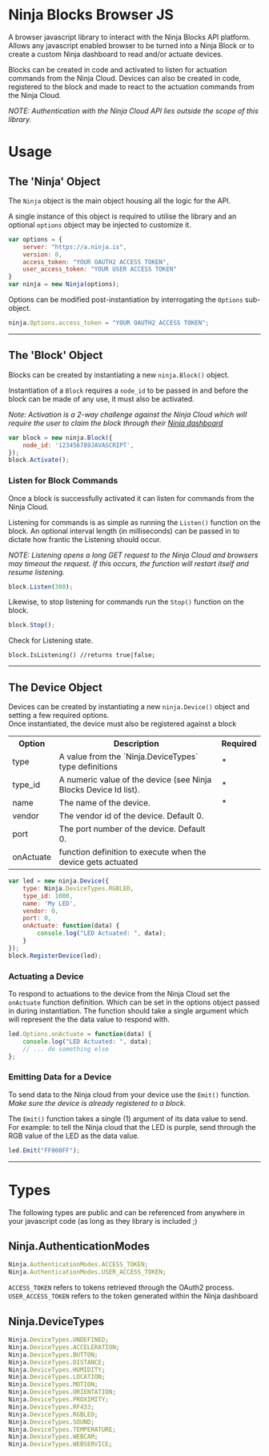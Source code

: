 Ninja Blocks Browser JS
===
A browser javascript library to interact with the Ninja Blocks API platform. Allows any javascript enabled browser to be turned into a Ninja Block or to create a custom Ninja dashboard to read and/or actuate devices.

Blocks can be created in code and activated to listen for actuation commands from the Ninja Cloud. Devices can also be created in code, registered to the block and made to react to the actuation commands from the Ninja Cloud.

*NOTE: Authentication with the Ninja Cloud API lies outside the scope of this library.*


Usage
===

## The 'Ninja' Object
The `Ninja` object is the main object housing all the logic for the API. 

A single instance of this object is required to utilise the library and an optional `options` object may be injected to customize it.

```javascript
var options = {
    server: "https://a.ninja.is",
    version: 0,
    access_token: "YOUR OAUTH2 ACCESS TOKEN",
    user_access_token: "YOUR USER ACCESS TOKEN"
}
var ninja = new Ninja(options);
```

Options can be modified post-instantiation by interrogating the `Options` sub-object.

```javascript
ninja.Options.access_token = "YOUR OAUTH2 ACCESS TOKEN";
```

---

## The 'Block' Object

Blocks can be created by instantiating a new `ninja.Block()` object.

Instantiation of a `Block` requires a `node_id` to be passed in and before the block can be made of any use, it must also be activated.

_Note: Activation is a 2-way challenge against the Ninja Cloud which will require the user to claim the block through their [Ninja dashboard](http://a.ninja.is)_

```javascript
var block = new ninja.Block({
    node_id: '123456789JAVASCRIPT',
});
block.Activate();
```


### Listen for Block Commands
Once a block is successfully activated it can listen for commands from the Ninja Cloud. 

Listening for commands is as simple as running the `Listen()` function on the block. An optional interval length (in milliseconds) can be passed in to dictate how frantic the Listening should occur.

_NOTE: Listening opens a long GET request to the Ninja Cloud and browsers may timeout the request. If this occurs, the function will restart itself and resume listening._

```javascript
block.Listen(300);
```



Likewise, to stop listening for commands run the `Stop()` function on the block.
```javascript
block.Stop();
```


Check for Listening state.
```
block.IsListening() //returns true|false;
```

---

## The Device Object
Devices can be created by instantiating a new `ninja.Device()` object and setting a few required options.  
Once instantiated, the device must also be registered against a block

<table>
    <tr>
        <th>Option</th>
        <th>Description</th>
        <th>Required</th>
    </tr>
    <tr>
        <td>type</td>
        <td>A value from the `Ninja.DeviceTypes` type definitions</td>
        <td>*</td>
    </tr>
    <tr>
        <td>type_id</td>
        <td>A numeric value of the device (see Ninja Blocks Device Id list). </td>
        <td>*</td>
    </tr>
    <tr>
        <td>name</td>
        <td>The name of the device.</td>
        <td>*</td>
    </tr>
    <tr>
        <td>vendor</td>
        <td>The vendor id of the device. Default 0.</td>
        <td></td>
    </tr>
    <tr>
        <td>port</td>
        <td>The port number of the device. Default 0.</td>
        <td></td>
    </tr>
    <tr>
        <td>onActuate</td>
        <td>function definition to execute when the device gets actuated</td>
        <td></td>
    </tr>
</table>


```javascript
var led = new ninja.Device({
    type: Ninja.DeviceTypes.RGBLED,
    type_id: 1000,
    name: 'My LED',
    vendor: 0,
    port: 0,
    onActuate: function(data) {
        console.log("LED Actuated: ", data);
    }
});
block.RegisterDevice(led);
```

### Actuating a Device
To respond to actuations to the device from the Ninja Cloud set the `onActuate` function definition. Which can be set in the options object passed in during instantiation. The function should take a single argument which will represent the the data value to respond with.

```javascript
led.Options.onActuate = function(data) {
    console.log("LED Actuated: ", data);
    // ... do something else
};
```


### Emitting Data for a Device
To send data to the Ninja cloud from your device use the `Emit()` function.  
_Make sure the device is already registered to a block._

The `Emit()` function takes a single (1) argument of its data value to send.  
For example: to tell the Ninja cloud that the LED is purple, send through the RGB value of the LED as the data value.
```javascript
led.Emit("FF000FF");
```

---

# Types
The following types are public and can be referenced from anywhere in your javascript code (as long as they library is included ;)

## Ninja.AuthenticationModes
```javascript
Ninja.AuthenticationModes.ACCESS_TOKEN;
Ninja.AuthenticationModes.USER_ACCESS_TOKEN;
```
`ACCESS_TOKEN` refers to tokens retrieved through the OAuth2 process.  
`USER_ACCESS_TOKEN` refers to the token generated within the Ninja dashboard


## Ninja.DeviceTypes
```javascript
Ninja.DeviceTypes.UNDEFINED;
Ninja.DeviceTypes.ACCELERATION;
Ninja.DeviceTypes.BUTTON;
Ninja.DeviceTypes.DISTANCE;
Ninja.DeviceTypes.HUMIDITY;
Ninja.DeviceTypes.LOCATION;
Ninja.DeviceTypes.MOTION;
Ninja.DeviceTypes.ORIENTATION;
Ninja.DeviceTypes.PROXIMITY;
Ninja.DeviceTypes.RF433;
Ninja.DeviceTypes.RGBLED;
Ninja.DeviceTypes.SOUND;
Ninja.DeviceTypes.TEMPERATURE;
Ninja.DeviceTypes.WEBCAM;
Ninja.DeviceTypes.WEBSERVICE;
```
